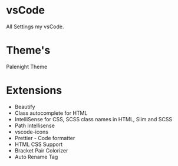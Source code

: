 # vsCode
All Settings my vsCode.

# Theme's
Palenight Theme


# Extensions
- Beautify
- Class autocomplete for HTML
- IntelliSense for CSS, SCSS class names in HTML, Slim and SCSS
- Path Intellisense
- vscode-icons
- Prettier - Code formatter
- HTML CSS Support
- Bracket Pair Colorizer
- Auto Rename Tag

